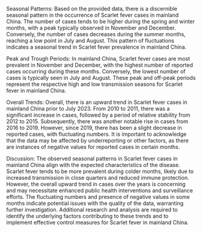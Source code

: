 Seasonal Patterns: 
Based on the provided data, there is a discernible seasonal pattern in the occurrence of Scarlet fever cases in mainland China. The number of cases tends to be higher during the spring and winter months, with a peak typically observed in November and December. Conversely, the number of cases decreases during the summer months, reaching a low point in July and August. This pattern of fluctuations indicates a seasonal trend in Scarlet fever prevalence in mainland China.

Peak and Trough Periods: 
In mainland China, Scarlet fever cases are most prevalent in November and December, with the highest number of reported cases occurring during these months. Conversely, the lowest number of cases is typically seen in July and August. These peak and off-peak periods represent the respective high and low transmission seasons for Scarlet fever in mainland China.

Overall Trends: 
Overall, there is an upward trend in Scarlet fever cases in mainland China prior to July 2023. From 2010 to 2011, there was a significant increase in cases, followed by a period of relative stability from 2012 to 2015. Subsequently, there was another notable rise in cases from 2016 to 2019. However, since 2019, there has been a slight decrease in reported cases, with fluctuating numbers. It is important to acknowledge that the data may be affected by underreporting or other factors, as there are instances of negative values for reported cases in certain months.

Discussion: 
The observed seasonal patterns in Scarlet fever cases in mainland China align with the expected characteristics of the disease. Scarlet fever tends to be more prevalent during colder months, likely due to increased transmission in close quarters and reduced immune protection. However, the overall upward trend in cases over the years is concerning and may necessitate enhanced public health interventions and surveillance efforts. The fluctuating numbers and presence of negative values in some months indicate potential issues with the quality of the data, warranting further investigation. Additional research and analysis are required to identify the underlying factors contributing to these trends and to implement effective control measures for Scarlet fever in mainland China.